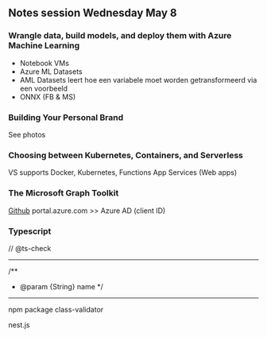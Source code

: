 ## Notes session Wednesday May 8

### Wrangle data, build models, and deploy them with Azure Machine Learning
- Notebook VMs
- Azure ML Datasets
- AML Datasets leert hoe een variabele moet worden getransformeerd via een voorbeeld
- ONNX (FB & MS)

### Building Your Personal Brand
See photos

### Choosing between Kubernetes, Containers, and Serverless
VS supports Docker, Kubernetes, Functions
App Services (Web apps)

### The Microsoft Graph Toolkit
[Github](https://github.com/microsoftgraph/microsoft-graph-toolkit)
portal.azure.com >> Azure AD (client ID)

### Typescript
// @ts-check

----

/**
* @param {String} name
*/

----
npm package class-validator

nest.js





